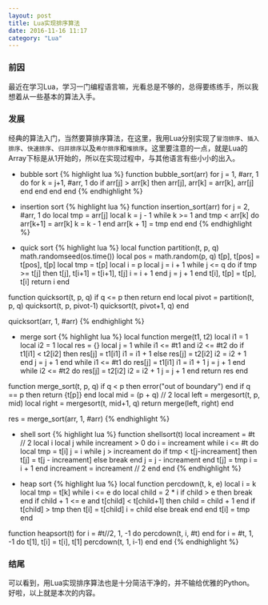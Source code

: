```yaml
---
layout: post
title: Lua实现排序算法
date: 2016-11-16 11:17
category: "Lua"
---
```


### 前因
最近在学习Lua，学习一门编程语言嘛，光看总是不够的，总得要练练手，所以我想着从一些基本的算法入手。
### 发展
经典的算法入门，当然要算排序算法，在这里，我用Lua分别实现了`冒泡排序`、`插入排序`、`快速排序`、`归并排序`以及`希尔排序`和`堆排序`。这里要注意的一点，就是Lua的Array下标是从1开始的，所以在实现过程中，与其他语言有些小小的出入。

- bubble sort
{% highlight lua %}
function bubble_sort(arr)
    for j = 1, #arr, 1 do
        for k = j+1, #arr, 1 do
            if arr[j] > arr[k] then
                arr[j], arr[k] = arr[k], arr[j]
            end
        end
    end
end
{% endhighlight %}

- insertion sort
{% highlight lua %}
function insertion_sort(arr)
    for j = 2, #arr, 1 do
        local tmp = arr[j]
        local k = j - 1
        while k >= 1 and tmp < arr[k] do
            arr[k+1] = arr[k]
            k = k - 1
        end
        arr[k + 1] = tmp
    end
end
{% endhighlight %}

- quick sort
{% highlight lua %}
local function partition(t, p, q)
    math.randomseed(os.time())
    local pos = math.random(p, q)
    t[p], t[pos] = t[pos], t[p]
    local tmp = t[p]
    local i = p
    local j = i + 1
    while j <= q do
        if tmp >= t[j] then
            t[j], t[i+1] = t[i+1], t[j]
            i = i + 1
        end
        j = j + 1
    end
    t[i], t[p] = t[p], t[i]
    return i
end

function quicksort(t, p, q)
    if q <= p then return end
    local pivot = partition(t, p, q)
    quicksort(t, p, pivot-1)
    quicksort(t, pivot+1, q)
end

quicksort(arr, 1, #arr)
{% endhighlight %}

- merge sort
{% highlight lua %}
local function merge(t1, t2)
    local i1 = 1
    local i2 = 1
    local res = {}
    local j = 1
    while i1 <= #t1 and i2 <= #t2 do
        if t1[i1] < t2[i2] then
            res[j] = t1[i1]
            i1 = i1 + 1
        else
            res[j] = t2[i2]
            i2 = i2 + 1
        end
        j = j + 1
    end
    while i1 <= #t1 do
        res[j] = t1[i1]
        i1 = i1 + 1
        j = j + 1
    end
    while i2 <= #t2 do
        res[j] = t2[i2]
        i2 = i2 + 1
        j = j + 1
    end
    return res
end

function merge_sort(t, p, q)
    if q < p then error("out of boundary") end
    if q == p then return {t[p]} end
    local mid = (p + q) // 2
    local left = mergesort(t, p, mid)
    local right = mergesort(t, mid+1, q)
    return merge(left, right)
end

res = merge_sort(arr, 1, #arr)
{% endhighlight %}

- shell sort
{% highlight lua %}
function shellsort(t)
    local increament = #t // 2
    local i
    local j
    while increament > 0 do
        i = increament
        while i <= #t do
            local tmp = t[i]
            j = i
            while j > increament do
                if tmp < t[j-increament] then
                    t[j] = t[j - increament]
                else
                    break
                end
                j = j - increament
            end
            t[j] = tmp
            i = i + 1
        end
        increament = increament // 2
    end
end
{% endhighlight %}

- heap sort
{% highlight lua %}
local function percdown(t, k, e)
    local i = k
    local tmp = t[k]
    while i <= e do
        local child = 2 * i
        if child > e then break end
        if child + 1 <= e and t[child] < t[child+1] then
            child = child + 1
        end
        if t[child] > tmp then
            t[i] = t[child]
            i = child
        else
            break
        end
    end
    t[i] = tmp
end

function heapsort(t)
    for i = #t//2, 1, -1 do
        percdown(t, i, #t)
    end
    for i = #t, 1, -1 do
        t[1], t[i] = t[i], t[1]
        percdown(t, 1, i-1)
    end
end
{% endhighlight %}

### 结尾
可以看到，用Lua实现排序算法也是十分简洁干净的，并不输给优雅的Python。好啦，以上就是本次的内容。